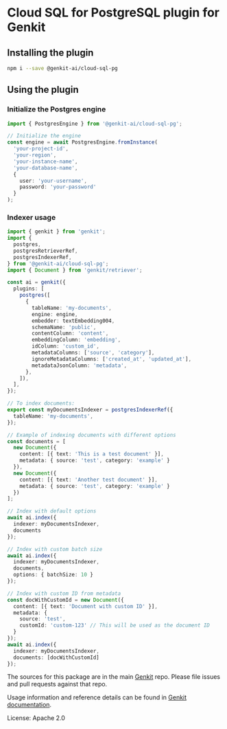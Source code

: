 # Cloud SQL for PostgreSQL plugin for Genkit

## Installing the plugin

```bash
npm i --save @genkit-ai/cloud-sql-pg
```

## Using the plugin

### Initialize the Postgres engine
```ts
import { PostgresEngine } from '@genkit-ai/cloud-sql-pg';

// Initialize the engine
const engine = await PostgresEngine.fromInstance(
  'your-project-id',
  'your-region',
  'your-instance-name',
  'your-database-name',
  {
    user: 'your-username',
    password: 'your-password'
  }
);
```

### Indexer usage
```ts
import { genkit } from 'genkit';
import {
  postgres,
  postgresRetrieverRef,
  postgresIndexerRef,
} from '@genkit-ai/cloud-sql-pg';
import { Document } from 'genkit/retriever';

const ai = genkit({
  plugins: [
    postgres([
      {
        tableName: 'my-documents',
        engine: engine,
        embedder: textEmbedding004,
        schemaName: 'public', 
        contentColumn: 'content',
        embeddingColumn: 'embedding',
        idColumn: 'custom_id',
        metadataColumns: ['source', 'category'],
        ignoreMetadataColumns: ['created_at', 'updated_at'],
        metadataJsonColumn: 'metadata',
      },
    ]),
  ],
});

// To index documents:
export const myDocumentsIndexer = postgresIndexerRef({
  tableName: 'my-documents',
});

// Example of indexing documents with different options
const documents = [
  new Document({
    content: [{ text: 'This is a test document' }],
    metadata: { source: 'test', category: 'example' }
  }),
  new Document({
    content: [{ text: 'Another test document' }],
    metadata: { source: 'test', category: 'example' }
  })
];

// Index with default options
await ai.index({ 
  indexer: myDocumentsIndexer, 
  documents 
});

// Index with custom batch size
await ai.index({ 
  indexer: myDocumentsIndexer, 
  documents,
  options: { batchSize: 10 }
});

// Index with custom ID from metadata
const docWithCustomId = new Document({
  content: [{ text: 'Document with custom ID' }],
  metadata: { 
    source: 'test',
    customId: 'custom-123' // This will be used as the document ID
  }
});
await ai.index({ 
  indexer: myDocumentsIndexer, 
  documents: [docWithCustomId]
});


```

The sources for this package are in the main [Genkit](https://github.com/firebase/genkit) repo. Please file issues and pull requests against that repo.

Usage information and reference details can be found in [Genkit documentation](https://firebase.google.com/docs/genkit).

License: Apache 2.0
